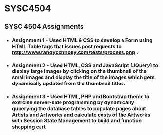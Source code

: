 # SYSC4504
## SYSC 4504 Assignments

* ### Assignment 1 - Used HTML & CSS to develop a Form using HTML Table tags that issues post requests to http://www.randyconnolly.com/tests/process.php .

* ### Assignment 2 - Used HTML, CSS and JavaScript (JQuery) to display large images by clicking on the thumbnail of the small images and display the title of the images which gets dynamically updated from the thumbnail titles.

* ### Assignment 3 - Used HTML, PHP and Bootstrap theme to exercise server-side programming by dynamically quuerying the database tables to populate pages about Artists and Artworks and calculate costs of the Artworks with Session State Management to build and function shopping cart
